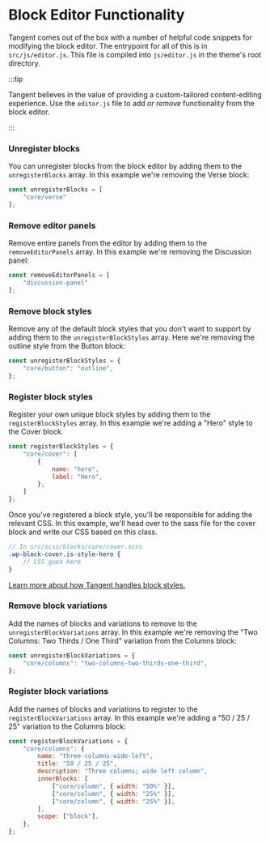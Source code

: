 # Block Editor Functionality

Tangent comes out of the box with a number of helpful code snippets for modifying the block editor. The entrypoint for all of this is in `src/js/editor.js`. This file is compiled into `js/editor.js` in the theme's root directory.

:::tip

Tangent believes in the value of providing a custom-tailored content-editing experience. Use the `editor.js` file to add _or remove_ functionality from the block editor.

:::

### Unregister blocks

You can unregister blocks from the block editor by adding them to the `unregisterBlocks` array. In this example we're removing the Verse block:

```js
const unregisterBlocks = [
	"core/verse"
];
```


### Remove editor panels

Remove entire panels from the editor by adding them to the `removeEditorPanels` array. In this example we're removing the Discussion panel:

```js
const removeEditorPanels = [
	"discussion-panel"
];
```

### Remove block styles

Remove any of the default block styles that you don't want to support by adding them to the `unregisterBlockStyles` array. Here we're removing the outline style from the Button block:

```js
const unregisterBlockStyles = {
	"core/button": "outline",
};
```

### Register block styles
Register your own unique block styles by adding them to the `registerBlockStyles` array. In this example we're adding a "Hero" style to the Cover block.

```js
const registerBlockStyles = {
	"core/cover": [
		{
			name: "hero",
			label: "Hero",
		},
	]
};
```

Once you've registered a block style, you'll be responsible for adding the relevant CSS. In this example, we'll head over to the sass file for the cover block and write our CSS based on this class.

```scss
// In src/scss/blocks/core/cover.scss
.wp-block-cover.is-style-hero {
	// CSS goes here
}
```

[Learn more about how Tangent handles block styles.](/theme-json-scss/architecture)


### Remove block variations
Add the names of blocks and variations to remove to the `unregisterBlockVariations` array. In this example we're removing the "Two Columns: Two Thirds / One Third" variation from the Columns block:

```js
const unregisterBlockVariations = {
	"core/columns": "two-columns-two-thirds-one-third",
};
```

### Register block variations
Add the names of blocks and variations to register to the `registerBlockVariations` array. In this example we're adding a "50 / 25 / 25" variation to the Columns block:

```js
const registerBlockVariations = {
	"core/columns": {
		name: "three-columns-wide-left",
		title: "50 / 25 / 25",
		description: "Three columns; wide left column",
		innerBlocks: [
			["core/column", { width: "50%" }],
			["core/column", { width: "25%" }],
			["core/column", { width: "25%" }],
		],
		scope: ["block"],
	},
};
```
